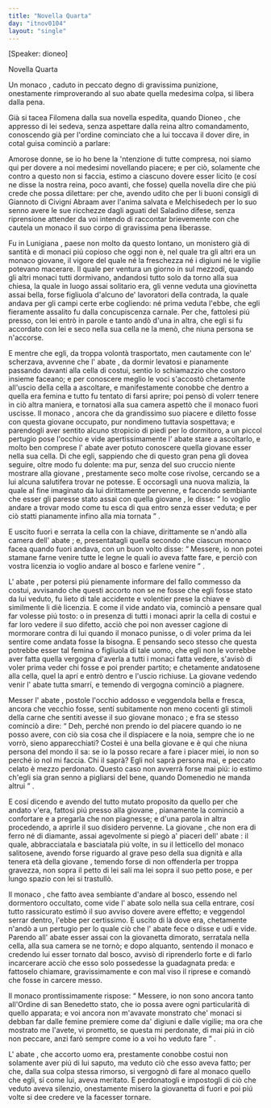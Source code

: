```yaml
---
title: "Novella Quarta"
day: "itnov0104"
layout: "single"
---
```

<html>
 <head>
 </head>
 <body>
  <div id="nov0104" type="novella" who="dioneo">
   <p>
    [Speaker: dioneo]
   </p>
   <head>
    Novella Quarta
   </head>
   <argument>
    <p>
     <milestone id="p01040001"/>
     Un
     <name persref="monaco-0104" type="person">
      monaco
     </name>
     , caduto in peccato degno di gravissima punizione, onestamente rimproverando al suo
     <name persref="abate-0104" type="person">
      abate
     </name>
     quella medesima colpa, si libera dalla pena.
    </p>
   </argument>
   <div3 type="commentary" who="author">
    <p>
     <milestone id="p01040002"/>
     Gi&agrave; si tacea
     <name persref="filomena" type="person">
      Filomena
     </name>
     dalla sua novella espedita, quando
     <name persref="dioneo" type="person">
      Dioneo
     </name>
     , che appresso di lei sedeva, senza aspettare dalla reina altro comandamento, conoscendo gi&agrave; per l'ordine cominciato che a lui toccava il dover dire, in cotal guisa cominci&ograve; a parlare:
    </p>
   </div3>
   <div3 type="commentary" who="dioneo">
    <p>
     <milestone id="p01040003"/>
     Amorose donne, se io ho bene la 'ntenzione di tutte compresa, noi siamo qui per dovere a noi medesimi novellando piacere; e per ci&ograve;, solamente che contro a questo non si faccia, estimo a ciascuno dovere esser licito (e cos&iacute; ne disse la nostra reina, poco avanti, che fosse) quella novella dire che pi&uacute; crede che possa dilettare: per che, avendo udito che per li buoni consigli di
     <name persref="giannottocivigni" type="person">
      Giannoto di Civign&iacute;
     </name>
     <name persref="abraam" type="person">
      Abraam
     </name>
     aver l'anima salvata e
     <name persref="melchisedech" type="person">
      Melchisedech
     </name>
     per lo suo senno avere le sue ricchezze dagli aguati del
     <name persref="saladino" type="person">
      Saladino
     </name>
     difese, senza riprensione attender da voi intendo di raccontar brievemente con che cautela un monaco il suo corpo di gravissima pena liberasse.
    </p>
   </div3>
   <p>
    <milestone id="p01040004"/>
    Fu in
    <name placeref="lunigiana" type="place">
     Lunigiana
    </name>
    , paese non molto da questo lontano, un
    <name placeref="monistero-0104" type="place">
     monistero
    </name>
    gi&agrave; di santit&agrave; e di monaci pi&uacute; copioso che oggi non &egrave;, nel quale tra gli altri era un
    <name persref="monaco-0104" type="person">
     monaco
    </name>
    giovane, il vigore del quale n&eacute; la freschezza n&eacute; i digiuni n&eacute; le vigilie potevano macerare.
    <milestone id="p01040005"/>
    Il quale per ventura un giorno in sul mezzod&iacute;, quando gli altri monaci tutti dormivano, andandosi tutto solo da torno alla sua chiesa, la quale in luogo assai solitario era, gli venne veduta una
    <name persref="giovinetta-0104" type="person">
     giovinetta
    </name>
    assai bella, forse figliuola d'alcuno de' lavoratori della contrada, la quale andava per gli campi certe erbe cogliendo: n&eacute; prima veduta l'ebbe, che egli fieramente assalito fu dalla concupiscenza carnale.
    <milestone id="p01040006"/>
    Per che, fattolesi pi&uacute; presso, con lei entr&ograve; in parole e tanto and&ograve; d'una in altra, che egli si fu accordato con lei e seco nella sua cella ne la men&ograve;, che niuna persona se n'accorse.
   </p>
   <p>
    <milestone id="p01040007"/>
    E mentre che egli, da troppa volont&agrave; trasportato, men cautamente con le' scherzava, avvenne che l'
    <name persref="abate-0104" type="person">
     abate
    </name>
    , da dormir levatosi e pianamente passando davanti alla cella di costui, sentio lo schiamazzio che costoro insieme faceano; e per conoscere meglio le voci s'accost&ograve; chetamente all'uscio della cella a ascoltare, e manifestamente conobbe che dentro a quella era femina e tutto fu tentato di farsi aprire; poi pens&ograve; di volerr tenere in ci&ograve; altra maniera, e tornatosi alla sua camera aspett&ograve; che il
    <name persref="monaco-0104" type="person">
     monaco
    </name>
    fuori uscisse.
    <milestone id="p01040008"/>
    Il
    <name persref="monaco-0104" type="person">
     monaco
    </name>
    , ancora che da grandissimo suo piacere e diletto fosse con questa
    <name persref="giovinetta-0104" type="person">
     giovane
    </name>
    occupato, pur nondimeno tuttavia sospettava; e parendogli aver sentito alcuno stropicio di piedi per lo dormitoro, a un piccol pertugio pose l'occhio e vide apertissimamente l'
    <name persref="abate-0104" type="person">
     abate
    </name>
    stare a ascoltarlo, e molto ben comprese l'
    <name persref="abate-0104" type="person">
     abate
    </name>
    aver potuto conoscere quella
    <name persref="giovinetta-0104" type="person">
     giovane
    </name>
    esser nella sua cella.
    <milestone id="p01040009"/>
    Di che egli, sappiendo che di questo gran pena gli dovea seguire, oltre modo fu dolente: ma pur, senza del suo cruccio niente mostrare alla
    <name persref="giovinetta-0104" type="person">
     giovane
    </name>
    , prestamente seco molte cose rivolse, cercando se a lui alcuna salutifera trovar ne potesse.
    <milestone id="p01040010"/>
    E occorsagli una nuova malizia, la quale al fine imaginato da lui dirittamente pervenne, e faccendo sembiante che esser gli paresse stato assai con quella
    <name persref="giovinetta-0104" type="person">
     giovane
    </name>
    , le disse:
    <q direct="unspecified" who="monaco-0104">
     Io voglio andare a trovar modo come tu esca di qua entro senza esser veduta; e per ci&ograve; statti pianamente infino alla mia tornata
    </q>
    .
   </p>
   <p>
    <milestone id="p01040011"/>
    E uscito fuori e serrata la cella con la chiave, dirittamente se n'and&ograve; alla camera dell'
    <name persref="abate-0104" type="person">
     abate
    </name>
    ; e, presentatagli quella secondo che ciascun monaco facea quando fuori andava, con un buon volto disse:
    <q direct="unspecified" who="monaco-0104">
     Messere, io non potei stamane farne venire tutte le legne le quali io aveva fatte fare, e perci&ograve; con vostra licenzia io voglio andare al bosco e farlene venire
    </q>
    .
   </p>
   <p>
    <milestone id="p01040012"/>
    L'
    <name persref="abate-0104" type="person">
     abate
    </name>
    , per potersi pi&uacute; pienamente informare del fallo commesso da costui, avvisando che questi accorto non se ne fosse che egli fosse stato da lui veduto, fu lieto di tale accidente e volentier prese la chiave e similmente li di&egrave; licenzia.
    <milestone id="p01040013"/>
    E come il vide andato via, cominci&ograve; a pensare qual far volesse pi&uacute; tosto: o in presenza di tutti i monaci aprir la cella di costui e far loro vedere il suo difetto, acci&ograve; che poi non avesser cagione di mormorare contra di lui quando il
    <name persref="monaco-0104" type="person">
     monaco
    </name>
    punisse, o di voler prima da lei sentire come andata fosse la bisogna.
    <milestone id="p01040014"/>
    E pensando seco stesso che questa potrebbe esser tal femina o figliuola di tale uomo, che egli non le vorrebbe aver fatta quella vergogna d'averla a tutti i monaci fatta vedere, s'avis&ograve; di voler prima veder chi fosse e poi prender partito; e chetamente andatosene alla cella, quel la apr&iacute; e entr&ograve; dentro e l'uscio richiuse. La
    <name persref="giovinetta-0104" type="person">
     giovane
    </name>
    vedendo venir l'
    <name persref="abate-0104" type="person">
     abate
    </name>
    tutta smarr&iacute;, e temendo di vergogna cominci&ograve; a piagnere.
   </p>
   <p>
    <milestone id="p01040015"/>
    Messer l'
    <name persref="abate-0104" type="person">
     abate
    </name>
    , postole l'occhio addosso e veggendola bella e fresca, ancora che vecchio fosse, sent&iacute; subitamente non meno cocenti gli stimoli della carne che sentiti avesse il suo giovane
    <name persref="monaco-0104" type="person">
     monaco
    </name>
    ; e fra se stesso cominci&ograve; a dire:
    <q direct="unspecified" who="abate-0104">
     Deh, perch&eacute; non prendo io del piacere quando io ne posso avere, con ci&ograve; sia cosa che il dispiacere e la noia, sempre che io ne vorr&ograve;, sieno apparecchiati? Costei &egrave; una bella giovane e &egrave; qui che niuna persona del mondo il sa: se io la posso recare a fare i piacer miei, io non so perch&eacute; io nol mi faccia.
     <milestone id="p01040016"/>
     Chi il sapr&agrave;? Egli nol sapr&agrave; persona mai, e peccato celato &egrave; mezzo perdonato. Questo caso non avverr&agrave; forse mai pi&uacute;: io estimo ch'egli sia gran senno a pigliarsi del bene, quando Domenedio ne manda altrui
    </q>
    .
   </p>
   <p>
    <milestone id="p01040017"/>
    E cos&iacute; dicendo e avendo del tutto mutato proposito da quello per che andato v'era, fattosi pi&uacute; presso alla
    <name persref="giovinetta-0104" type="person">
     giovane
    </name>
    , pianamente la cominci&ograve; a confortare e a pregarla che non piagnesse; e d'una parola in altra procedendo, a aprirle il suo disidero pervenne.
    <milestone id="p01040018"/>
    La
    <name persref="giovinetta-0104" type="person">
     giovane
    </name>
    , che non era di ferro n&eacute; di diamante, assai agevolmente si pieg&ograve; a' piaceri dell'
    <name persref="abate-0104" type="person">
     abate
    </name>
    : il quale, abbracciatala e basciatala pi&uacute; volte, in su il letticello del
    <name persref="monaco-0104" type="person">
     monaco
    </name>
    salitosene, avendo forse riguardo al grave peso della sua dignit&agrave; e alla tenera et&agrave; della
    <name persref="giovinetta-0104" type="person">
     giovane
    </name>
    , temendo forse di non offenderla per troppa gravezza, non sopra il petto di lei sal&iacute; ma lei sopra il suo petto pose, e per lungo spazio con lei si trastull&ograve;.
   </p>
   <p>
    <milestone id="p01040019"/>
    Il
    <name persref="monaco-0104" type="person">
     monaco
    </name>
    , che fatto avea sembiante d'andare al bosco, essendo nel dormentoro occultato, come vide l'
    <name persref="abate-0104" type="person">
     abate
    </name>
    solo nella sua cella entrare, cos&iacute; tutto rassicurato estim&ograve; il suo avviso dovere avere effetto; e veggendol serrar dentro, l'ebbe per certissimo. E uscito di l&agrave; dove era, chetamente n'and&ograve; a un pertugio per lo quale ci&ograve; che l'
    <name persref="abate-0104" type="person">
     abate
    </name>
    fece o disse e ud&iacute; e vide.
    <milestone id="p01040020"/>
    Parendo all'
    <name persref="abate-0104" type="person">
     abate
    </name>
    esser assai con la
    <name persref="giovinetta-0104" type="person">
     giovanetta
    </name>
    dimorato, serratala nella cella, alla sua camera se ne torn&ograve;; e dopo alquanto, sentendo il
    <name persref="monaco-0104" type="person">
     monaco
    </name>
    e credendo lui esser tornato dal bosco, avvis&ograve; di riprenderlo forte e di farlo incarcerare acci&ograve; che esso solo possedesse la guadagnata preda: e fattoselo chiamare, gravissimamente e con mal viso il riprese e comand&ograve; che fosse in carcere messo.
   </p>
   <p>
    <milestone id="p01040021"/>
    Il
    <name persref="monaco-0104" type="person">
     monaco
    </name>
    prontissimamente rispose:
    <q direct="unspecified" who="monaco-0104">
     Messere, io non sono ancora tanto all'Ordine di san Benedetto stato, che io possa avere ogni particularit&agrave; di quello apparata; e voi ancora non m'avavate monstrato che' monaci si debban far dalle femine premiere come da' digiuni e dalle vigilie; ma ora che mostrato me l'avete, vi prometto, se questa mi perdonate, di mai pi&uacute; in ci&ograve; non peccare, anzi far&ograve; sempre come io a voi ho veduto fare
    </q>
    .
   </p>
   <p>
    <milestone id="p01040022"/>
    L'
    <name persref="abate-0104" type="person">
     abate
    </name>
    , che accorto uomo era, prestamente conobbe costui non solamente aver pi&uacute; di lui saputo, ma veduto ci&ograve; che esso aveva fatto; per che, dalla sua colpa stessa rimorso, si vergogn&ograve; di fare al
    <name persref="monaco-0104" type="person">
     monaco
    </name>
    quello che egli, s&iacute; come lui, aveva meritato. E perdonatogli e impostogli di ci&ograve; che veduto aveva silenzio, onestamente misero la
    <name persref="giovinetta-0104" type="person">
     giovanetta
    </name>
    di fuori e poi pi&uacute; volte si dee credere ve la facesser tornare.
   </p>
  </div>
 </body>
</html>